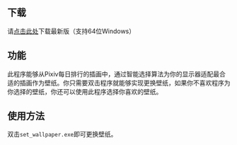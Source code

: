 ## 下载

请[点击此处](https://github.com/SingularityF/PixivWallpaper/releases)下载最新版（支持64位Windows）

## 功能

此程序能够从Pixiv每日排行的插画中，通过智能选择算法为你的显示器适配最合适的插画作为壁纸。你只需要双击程序就能够实现更换壁纸，如果你不喜欢程序为你选择的壁纸，你还可以使用此程序选择你喜欢的壁纸。

## 使用方法

双击`set_wallpaper.exe`即可更换壁纸。
